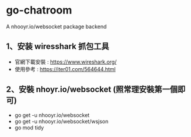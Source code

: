 # go-chatroom
A nhooyr.io/websocket package backend

## 1、安装 wiresshark 抓包工具
- 官網下載安裝 : https://www.wireshark.org/
- 使用參考 : https://iter01.com/564644.html

## 2、安裝 nhoyr.io/websocket  (照常理安裝第一個即可)
- go get -u nhooyr.io/websocket
- go get -u nhooyr.io/websocket/wsjson
- go mod tidy
